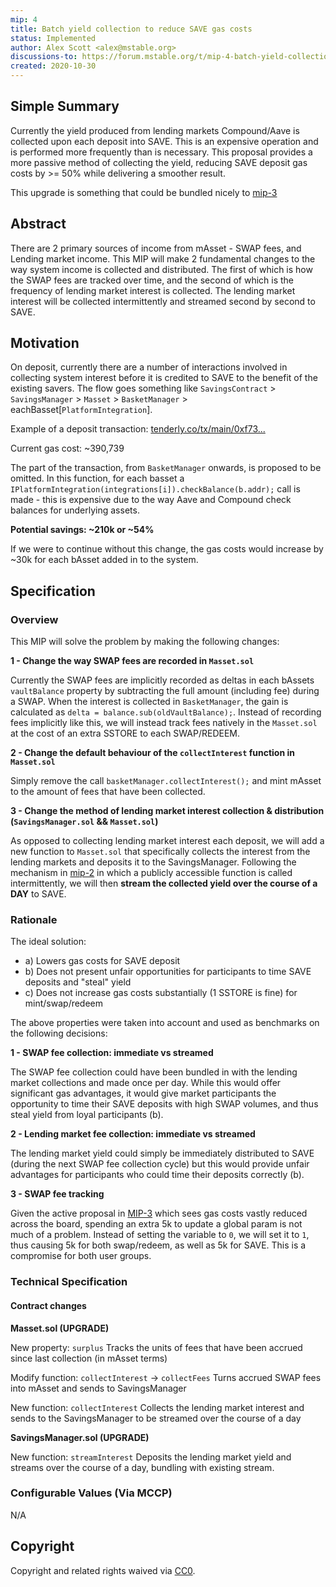 ```yaml
---
mip: 4
title: Batch yield collection to reduce SAVE gas costs
status: Implemented
author: Alex Scott <alex@mstable.org>
discussions-to: https://forum.mstable.org/t/mip-4-batch-yield-collection-to-reduce-save-gas-costs/230
created: 2020-10-30
---
```


## Simple Summary

<!--"If you can't explain it simply, you don't understand it well enough." Simply describe the outcome the proposed changes intends to achieve. This should be non-technical and accessible to a casual community member.-->

Currently the yield produced from lending markets Compound/Aave is collected upon
each deposit into SAVE. This is an expensive operation and is performed more frequently than
is necessary. This proposal provides a more passive method of collecting the yield, reducing
SAVE deposit gas costs by >= 50% while delivering a smoother result.

This upgrade is something that could be bundled nicely to [mip-3](./mip-3)

## Abstract

<!--A short (~200 word) description of the proposed change, the abstract should clearly describe the proposed change. This is what *will* be done if the MIP is implemented, not *why* it should be done or *how* it will be done. If the MIP proposes deploying a new contract, write, "we propose to deploy a new contract that will do x".-->

There are 2 primary sources of income from mAsset - SWAP fees, and Lending market income.
This MIP will make 2 fundamental changes to the way system income is collected and distributed.
The first of which is how the SWAP fees are tracked over time, and the second of which is the frequency
of lending market interest is collected. The lending market interest will be collected intermittently and
streamed second by second to SAVE.

## Motivation

<!--This is the problem statement. This is the *why* of the MIP. It should clearly explain *why* the current state of the protocol is inadequate.  It is critical that you explain *why* the change is needed, if the MIP proposes changing how something is calculated, you must address *why* the current calculation is innaccurate or wrong. This is not the place to describe how the MIP will address the issue!-->

On deposit, currently there are a number of interactions involved in collecting system interest before it is credited
to SAVE to the benefit of the existing savers. The flow goes something like `SavingsContract` > `SavingsManager` > `Masset` >
`BasketManager` > eachBasset[`PlatformIntegration`].

Example of a deposit transaction:
[tenderly.co/tx/main/0xf73...](https://dashboard.tenderly.co/tx/main/0xf730ff62dfe989fda27c18c858e897db31402dff3ab811105fcf20c55829db8f/gas-usage)

Current gas cost: ~390,739

The part of the transaction, from `BasketManager` onwards, is proposed to be omitted. In this function,
for each basset a `IPlatformIntegration(integrations[i]).checkBalance(b.addr);` call is made - this is expensive due to the way
Aave and Compound check balances for underlying assets.

**Potential savings: ~210k or ~54%**

If we were to continue without this change, the gas costs would increase by ~30k for each bAsset added in to the system.

## Specification

<!--The specification should describe the syntax and semantics of any new feature, there are five sections
1. Overview
2. Rationale
3. Technical Specification
4. Test Cases
5. Configurable Values
-->

### Overview

<!--This is a high level overview of *how* the MIP will solve the problem. The overview should clearly describe how the new feature will be implemented.-->

This MIP will solve the problem by making the following changes:

**1 - Change the way SWAP fees are recorded in `Masset.sol`**

Currently the SWAP fees are implicitly recorded as deltas in each bAssets `vaultBalance` property by subtracting
the full amount (including fee) during a SWAP. When the interest is collected in `BasketManager`, the gain is
calculated as `delta = balance.sub(oldVaultBalance);`. Instead of recording fees implicitly like this, we will instead
track fees natively in the `Masset.sol` at the cost of an extra SSTORE to each SWAP/REDEEM.

**2 - Change the default behaviour of the `collectInterest` function in `Masset.sol`**

Simply remove the call `basketManager.collectInterest();` and mint mAsset to the amount of fees that have been collected.

**3 - Change the method of lending market interest collection & distribution (`SavingsManager.sol` && `Masset.sol`)**

As opposed to collecting lending market interest each deposit, we will add a new function to `Masset.sol` that specifically collects
the interest from the lending markets and deposits it to the SavingsManager. Following the mechanism in [mip-2](./mip-2) in which
a publicly accessible function is called intermittently, we will then **stream the collected yield over the course of a DAY** to SAVE.

### Rationale

The ideal solution:

- a) Lowers gas costs for SAVE deposit
- b) Does not present unfair opportunities for participants to time SAVE deposits and "steal" yield
- c) Does not increase gas costs substantially (1 SSTORE is fine) for mint/swap/redeem

The above properties were taken into account and used as benchmarks on the following decisions:

**1 - SWAP fee collection: immediate vs streamed**

The SWAP fee collection could have been bundled in with the lending market collections and made once per day.
While this would offer significant gas advantages, it would give market participants the opportunity to time their
SAVE deposits with high SWAP volumes, and thus steal yield from loyal participants (b).

**2 - Lending market fee collection: immediate vs streamed**

The lending market yield could simply be immediately distributed to SAVE (during the next SWAP fee collection cycle)
but this would provide unfair advantages for participants who could time their deposits correctly (b).

**3 - SWAP fee tracking**

Given the active proposal in [MIP-3](./mip-3) which sees gas costs vastly reduced across the board, spending an extra 5k to
update a global param is not much of a problem. Instead of setting the variable to `0`, we will set it to `1`, thus causing
5k for both swap/redeem, as well as 5k for SAVE. This is a compromise for both user groups.

<!--This is where you explain the reasoning behind how you propose to solve the problem. Why did you propose to implement the change in this way, what were the considerations and trade-offs. The rationale fleshes out what motivated the design and why particular design decisions were made. It should describe alternate designs that were considered and related work. The rationale may also provide evidence of consensus within the community, and should discuss important objections or concerns raised during discussion.-->

### Technical Specification

<!--The technical specification should outline the public API of the changes proposed. That is, changes to any of the interfaces mStable currently exposes or the creations of new ones.-->

#### Contract changes

**Masset.sol (UPGRADE)**

New property: `surplus`
Tracks the units of fees that have been accrued since last collection (in mAsset terms)

Modify function: `collectInterest` -> `collectFees`
Turns accrued SWAP fees into mAsset and sends to SavingsManager

New function: `collectInterest`
Collects the lending market interest and sends to the SavingsManager to
be streamed over the course of a day

**SavingsManager.sol (UPGRADE)**

New function: `streamInterest`
Deposits the lending market yield and streams over the course of a day, bundling with existing stream.

### Configurable Values (Via MCCP)

<!--Please list all values configurable via MCCP under this implementation.-->

N/A

## Copyright

Copyright and related rights waived via [CC0](https://creativecommons.org/publicdomain/zero/1.0/).
